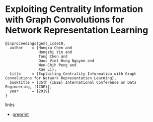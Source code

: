 # Exploiting Centrality Information with Graph Convolutions for Network Representation Learning

```
@inproceedings{geml_icde19,
  author    = {Hongxu Chen and
               Hongzhi Yin and
               Tong Chen and
               Quoc Viet Hung Nguyen and
               Wen-Chih Peng and
               Xue Li},
  title     = {Exploiting Centrality Information with Graph Convolutions for Network Representation Learning},
  booktitle = {35th {IEEE} International Conference on Data Engineering, (ICDE)},
  year      = {2019}
}
```
links
- [preprint](https://www.dropbox.com/s/75ndtoglyx8z8ty/ICDE2019-Hongxu.pdf?dl=0)

